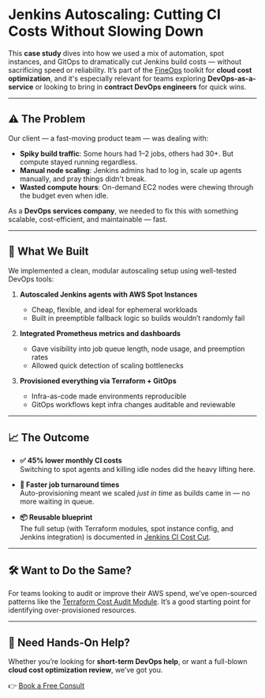 # Jenkins Autoscaling: Cutting CI Costs Without Slowing Down

This **case study** dives into how we used a mix of automation, spot instances, and GitOps to dramatically cut Jenkins build costs — without sacrificing speed or reliability. It’s part of the [FineOps](../README.md) toolkit for **cloud cost optimization**, and it's especially relevant for teams exploring **DevOps-as-a-service** or looking to bring in **contract DevOps engineers** for quick wins.

---

## ⚠️ The Problem

Our client — a fast-moving product team — was dealing with:

- **Spiky build traffic**: Some hours had 1–2 jobs, others had 30+. But compute stayed running regardless.
- **Manual node scaling**: Jenkins admins had to log in, scale up agents manually, and pray things didn't break.
- **Wasted compute hours**: On-demand EC2 nodes were chewing through the budget even when idle.

As a **DevOps services company**, we needed to fix this with something scalable, cost-efficient, and maintainable — fast.

---

## 🔧 What We Built

We implemented a clean, modular autoscaling setup using well-tested DevOps tools:

1. **Autoscaled Jenkins agents with AWS Spot Instances**  
   - Cheap, flexible, and ideal for ephemeral workloads  
   - Built in preemptible fallback logic so builds wouldn’t randomly fail

2. **Integrated Prometheus metrics and dashboards**  
   - Gave visibility into job queue length, node usage, and preemption rates  
   - Allowed quick detection of scaling bottlenecks

3. **Provisioned everything via Terraform + GitOps**  
   - Infra-as-code made environments reproducible  
   - GitOps workflows kept infra changes auditable and reviewable

---

## 📈 The Outcome

- **✅ 45% lower monthly CI costs**  
  Switching to spot agents and killing idle nodes did the heavy lifting here.

- **🚀 Faster job turnaround times**  
  Auto-provisioning meant we scaled *just in time* as builds came in — no more waiting in queue.

- **📦 Reusable blueprint**  
  The full setup (with Terraform modules, spot instance config, and Jenkins integration) is documented in [Jenkins CI Cost Cut](../jenkins-ci-cost-cut/README.md).

---

## 🛠 Want to Do the Same?

For teams looking to audit or improve their AWS spend, we’ve open-sourced patterns like the [Terraform Cost Audit Module](../terraform-cost-audit-module/README.md). It’s a good starting point for identifying over-provisioned resources.

---

## 🤝 Need Hands-On Help?

Whether you’re looking for **short-term DevOps help**, or want a full-blown **cloud cost optimization review**, we’ve got you.

👉 [Book a Free Consult](https://cal.com/fineops-demo)
